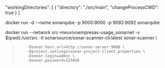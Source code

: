 "workingDirectories": [
    { "directory": "./src/main", "changeProcessCWD": true }
  ]


docker run -d --name sonarqube -p 9000:9000 -p 9092:9092 sonarqube

docker run --network src-meuvivoempresas-usage_sonarnet -v $(pwd):/usr/src -it sonarsource/sonar-scanner-cli:latest sonar-scanner \
>         -Dsonar.host.url=http://sonar-server:9000 \
>         -Dproject.settings=sonar-project-client.properties \
>         -Dsonar.login=admin \
>         -Dsonar.password=123456
